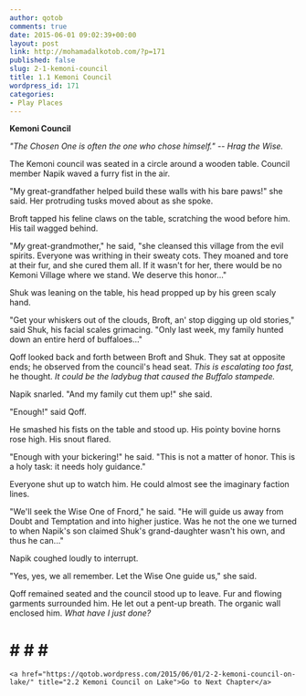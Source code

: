 ```yaml
---
author: qotob
comments: true
date: 2015-06-01 09:02:39+00:00
layout: post
link: http://mohamadalkotob.com/?p=171
published: false
slug: 2-1-kemoni-council
title: 1.1 Kemoni Council
wordpress_id: 171
categories:
- Play Places
---
```


**Kemoni Council**

_"The Chosen One is often the one who chose himself." -- Hrag the Wise._

The Kemoni council was seated in a circle around a wooden table. Council member Napik waved a furry fist in the air.

"My great-grandfather helped build these walls with his bare paws!" she said. Her protruding tusks moved about as she spoke.

Broft tapped his feline claws on the table, scratching the wood before him. His tail wagged behind.

"_My_ great-grandmother," he said, "she cleansed this village from the evil spirits. Everyone was writhing in their sweaty cots. They moaned and tore at their fur, and she cured them all. If it wasn't for her, there would be no Kemoni Village where we stand. We deserve this honor..."

Shuk was leaning on the table, his head propped up by his green scaly hand.

"Get your whiskers out of the clouds, Broft, an' stop digging up old stories," said Shuk, his facial scales grimacing. "Only last week, my family hunted down an entire herd of buffaloes..."

Qoff looked back and forth between Broft and Shuk. They sat at opposite ends; he observed from the council's head seat. _This is escalating too fast,_ he thought. _It could be the ladybug that caused the Buffalo stampede._

Napik snarled. "And my family cut them up!" she said.

"Enough!" said Qoff.

He smashed his fists on the table and stood up. His pointy bovine horns rose high. His snout flared.

"Enough with your bickering!" he said. "This is not a matter of honor. This is a holy task: it needs holy guidance."

Everyone shut up to watch him. He could almost see the imaginary faction lines.

"We'll seek the Wise One of Fnord," he said. "He will guide us away from Doubt and Temptation and into higher justice. Was he not the one we turned to when Napik's son claimed Shuk's grand-daughter wasn't his own, and thus he can..."

Napik coughed loudly to interrupt.

"Yes, yes, we all remember. Let the Wise One guide us," she said.

Qoff remained seated and the council stood up to leave. Fur and flowing garments surrounded him. He let out a pent-up breath. The organic wall enclosed him. _What have I just done?_

# # # # #

    
    <a href="https://qotob.wordpress.com/2015/06/01/2-2-kemoni-council-on-lake/" title="2.2 Kemoni Council on Lake">Go to Next Chapter</a>
